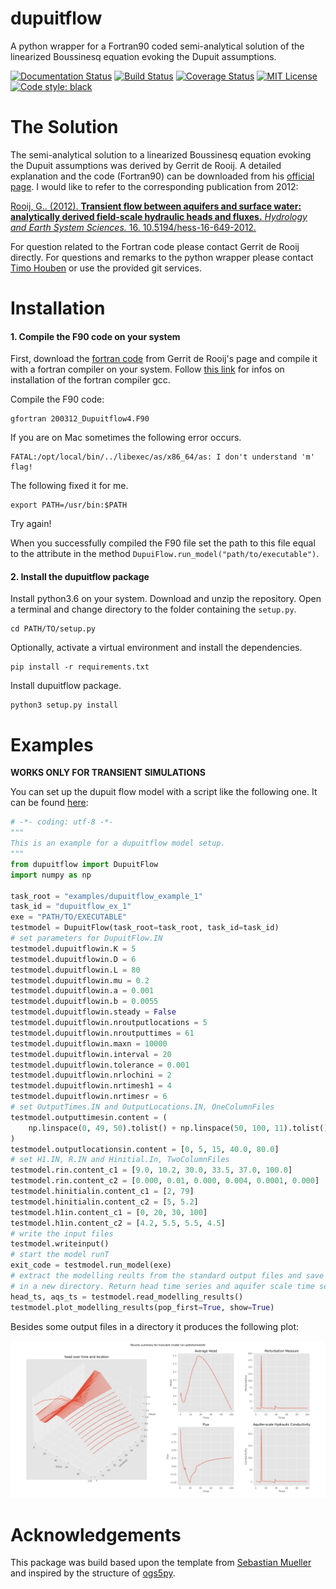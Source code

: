 # dupuitflow
A python wrapper for a Fortran90 coded semi-analytical solution of the linearized Boussinesq equation evoking the Dupuit assumptions.

[![Documentation Status](https://readthedocs.org/projects/dupuitflow/badge/?version=latest)](https://dupuitflow.readthedocs.io/en/latest/?badge=latest)
[![Build Status](https://travis-ci.com/timohouben/dupuitflow.svg?branch=master)](https://travis-ci.com/timohouben/dupuitflow)
[![Coverage Status](https://coveralls.io/repos/github/timohouben/dupuitflow/badge.svg?branch=master)](https://coveralls.io/github/timohouben/dupuitflow?branch=master)
[![MIT License](https://img.shields.io/badge/license-MIT-brightgreen.svg)](/LICENSE)
[![Code style: black](https://img.shields.io/badge/code%20style-black-000000.svg)](https://github.com/ambv/black)

# The Solution
The semi-analytical solution to a linearized Boussinesq equation evoking the Dupuit assumptions was derived by Gerrit de Rooij. A detailed explanation and the code (Fortran90) can be downloaded from his [official page](https://www.ufz.de/index.php?en=44055).
I would like to refer to the corresponding publication from 2012:

[Rooij, G.. (2012). **Transient flow between aquifers and surface water: analytically derived field-scale hydraulic heads and fluxes.** *Hydrology and Earth System Sciences.* 16. 10.5194/hess-16-649-2012.](https://www.researchgate.net/publication/307836186_Transient_flow_between_aquifers_and_surface_water_analytically_derived_field-scale_hydraulic_heads_and_fluxes)

For question related to the Fortran code please contact Gerrit de Rooij directly. For questions and remarks to the python wrapper please contact [Timo Houben](https://www.ufz.de/index.php?en=43660) or use the provided git services.

# Installation

#### 1. Compile the F90 code on your system
First, download the [fortran code](https://www.ufz.de/export/data/2/200312_Dupuitflow4.F90) from Gerrit de Rooij's page and compile it with a fortran compiler on your system. Follow [this link](https://gcc.gnu.org/wiki/GFortranBinaries) for infos on installation of the fortran compiler gcc.

Compile the F90 code:
```
gfortran 200312_Dupuitflow4.F90
```
If you are on Mac sometimes the following error occurs.
```
FATAL:/opt/local/bin/../libexec/as/x86_64/as: I don't understand 'm' flag!
```
The following fixed it for me.
```
export PATH=/usr/bin:$PATH
```
Try again!

When you successfully compiled the F90 file set the path to this file equal to the attribute in the method `DupuiFlow.run_model("path/to/executable")`.

#### 2. Install the dupuitflow package

Install python3.6 on your system. Download and unzip the repository. Open a terminal and change directory to the folder containing the `setup.py`.
```
cd PATH/TO/setup.py
```
Optionally, activate a virtual environment and install the dependencies.
```
pip install -r requirements.txt
```
Install dupuitflow package.
```
python3 setup.py install
```

# Examples

**WORKS ONLY FOR TRANSIENT SIMULATIONS**

You can set up the dupuit flow model with a script like the following one. It can be found [here](examples/example_1.py):

```python
# -*- coding: utf-8 -*-
"""
This is an example for a dupuitflow model setup.
"""
from dupuitflow import DupuitFlow
import numpy as np

task_root = "examples/dupuitflow_example_1"
task_id = "dupuitflow_ex_1"
exe = "PATH/TO/EXECUTABLE"
testmodel = DupuitFlow(task_root=task_root, task_id=task_id)
# set parameters for DupuitFlow.IN
testmodel.dupuitflowin.K = 5
testmodel.dupuitflowin.D = 6
testmodel.dupuitflowin.L = 80
testmodel.dupuitflowin.mu = 0.2
testmodel.dupuitflowin.a = 0.001
testmodel.dupuitflowin.b = 0.0055
testmodel.dupuitflowin.steady = False
testmodel.dupuitflowin.nroutputlocations = 5
testmodel.dupuitflowin.nroutputtimes = 61
testmodel.dupuitflowin.maxn = 10000
testmodel.dupuitflowin.interval = 20
testmodel.dupuitflowin.tolerance = 0.001
testmodel.dupuitflowin.nrlochini = 2
testmodel.dupuitflowin.nrtimesh1 = 4
testmodel.dupuitflowin.nrtimesr = 6
# set OutputTimes.IN and OutputLocations.IN, OneColumnFiles
testmodel.outputtimesin.content = (
    np.linspace(0, 49, 50).tolist() + np.linspace(50, 100, 11).tolist()
)
testmodel.outputlocationsin.content = [0, 5, 15, 40.0, 80.0]
# set H1.IN, R.IN and Hinitial.In, TwoColumnFiles
testmodel.rin.content_c1 = [9.0, 10.2, 30.0, 33.5, 37.0, 100.0]
testmodel.rin.content_c2 = [0.000, 0.01, 0.000, 0.004, 0.0001, 0.000]
testmodel.hinitialin.content_c1 = [2, 79]
testmodel.hinitialin.content_c2 = [5, 5.2]
testmodel.h1in.content_c1 = [0, 20, 30, 100]
testmodel.h1in.content_c2 = [4.2, 5.5, 5.5, 4.5]
# write the input files
testmodel.writeinput()
# start the model runT
exit_code = testmodel.run_model(exe)
# extract the modelling reults from the standard output files and save them
# in a new directory. Return head time series and aquifer scale time series.
head_ts, aqs_ts = testmodel.read_modelling_results()
testmodel.plot_modelling_results(pop_first=True, show=True)
```

Besides some output files in a directory it produces the following plot:

![Summary plot for a transient model][summary_transient]

[summary_transient]: examples/testmodel1/plots/summary_transient.png "Summary plot"

# Acknowledgements
This package was build based upon the template from [Sebastian Mueller](https://github.com/MuellerSeb/template) and inspired by the structure of [ogs5py](https://github.com/GeoStat-Framework/ogs5py).
